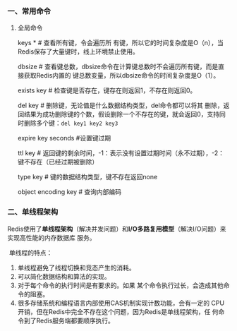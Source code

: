 ### 一、常用命令

1. 全局命令

   keys *  # 查看所有键，令会遍历所 有键，所以它的时间复杂度是O（n），当Redis保存了大量键时，线上环境禁止使用。

   dbsize # 查看键总数，dbsize命令在计算键总数时不会遍历所有键，而是直接获取Redis内置的 键总数变量，所以dbsize命令的时间复杂度是O（1）。

   exists key # 检查键是否存在，键存在则返回1，不存在则返回0。

   del key # 删除键，无论值是什么数据结构类型，del命令都可以将其 删除，返回结果为成功删除键的个数，假设删除一个不存在的键，就会返回0，支持同时删除多个键：`del key1 key2 key3`

   expire key seconds #设置键过期

   ttl key # 返回键的剩余时间，-1：表示没有设置过期时间（永不过期），-2：键不存在（已经过期被删除）

   type key # 键的数据结构类型，键不存在返回none

   object encoding key # 查询内部编码

### 二、单线程架构

​	Redis使用了**单线程架构**（解决并发问题）和**I/O多路复用模型**（解决I/O问题）来实现高性能的内存数据库 服务。

​	单线程的特点：

1. 单线程避免了线程切换和竞态产生的消耗。
2. 可以简化数据结构和算法的实现。
3. 对于每个命令的执行时间是有要求的。如果 某个命令执行过长，会造成其他命令的阻塞。
4. 很多存储系统和编程语言内部使用CAS机制实现计数功能，会有一定的 CPU开销，但在Redis中完全不存在这个问题，因为Redis是单线程架构，任 何命令到了Redis服务端都要顺序执行。